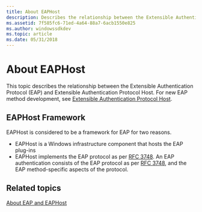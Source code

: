 ```yaml
---
title: About EAPHost
description: Describes the relationship between the Extensible Authentication Protocol (EAP) and Extensible Authentication Protocol Host.
ms.assetid: 7f585fc6-71ed-4a64-88a7-6acb1550e825
ms.author: windowssdkdev
ms.topic: article
ms.date: 05/31/2018
---
```


# About EAPHost

This topic describes the relationship between the Extensible Authentication Protocol (EAP) and Extensible Authentication Protocol Host. For new EAP method development, see [Extensible Authentication Protocol Host](https://docs.microsoft.com/previous-versions/windows/desktop/eaphost/portal).

## EAPHost Framework

EAPHost is considered to be a framework for EAP for two reasons.

-   EAPHost is a Windows infrastructure component that hosts the EAP plug-ins
-   EAPHost implements the EAP protocol as per [RFC 3748](Http://go.microsoft.com/fwlink/p/?linkid=84063). An EAP authentication consists of the EAP protocol as per [RFC 3748](Http://go.microsoft.com/fwlink/p/?linkid=84063), and the EAP method-specific aspects of the protocol.

## Related topics

<dl> <dt>

[About EAP and EAPHost](about-extenstible-authentication-protocol-and-eaphhost.md)
</dt> </dl>

 

 




